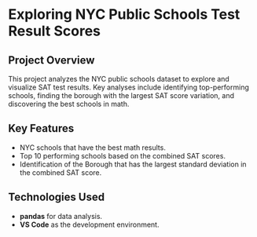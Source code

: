 # Exploring NYC Public Schools Test Result Scores

## Project Overview

This project analyzes the NYC public schools dataset to explore and visualize SAT test results. Key analyses include identifying top-performing schools, finding the borough with the largest SAT score variation, and discovering the best schools in math.

## Key Features

- NYC schools that have the best math results.
- Top 10 performing schools based on the combined SAT scores.
- Identification of the Borough that has the largest standard deviation in the combined SAT score.

## Technologies Used

- **pandas** for data analysis.
- **VS Code** as the development environment.